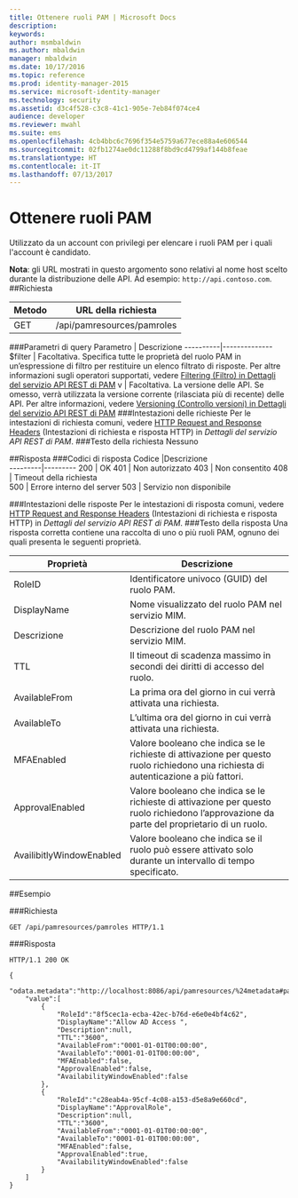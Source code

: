 ```yaml
---
title: Ottenere ruoli PAM | Microsoft Docs
description: 
keywords: 
author: msmbaldwin
ms.author: mbaldwin
manager: mbaldwin
ms.date: 10/17/2016
ms.topic: reference
ms.prod: identity-manager-2015
ms.service: microsoft-identity-manager
ms.technology: security
ms.assetid: d3c4f528-c3c8-41c1-905e-7eb84f074ce4
audience: developer
ms.reviewer: mwahl
ms.suite: ems
ms.openlocfilehash: 4cb4bbc6c7696f354e5759a677ece88a4e606544
ms.sourcegitcommit: 02fb1274ae0dc11288f8bd9cd4799af144b8feae
ms.translationtype: HT
ms.contentlocale: it-IT
ms.lasthandoff: 07/13/2017
---
```

# <a name="get-pam-roles"></a>Ottenere ruoli PAM
Utilizzato da un account con privilegi per elencare i ruoli PAM per i quali l'account è candidato.

**Nota**: gli URL mostrati in questo argomento sono relativi al nome host scelto durante la distribuzione delle API. Ad esempio: `http://api.contoso.com`.
##<a name="request"></a>Richiesta


Metodo  |URL della richiesta  
---------|---------
GET     |/api/pamresources/pamroles

###<a name="query-parameters"></a>Parametri di query
Parametro | Descrizione
----------|--------------
$filter | Facoltativa. Specifica tutte le proprietà del ruolo PAM in un’espressione di filtro per restituire un elenco filtrato di risposte. Per altre informazioni sugli operatori supportati, vedere [Filtering (Filtro) in Dettagli del servizio API REST di PAM](privileged-access-management-rest-api-service-details.md#filtering)
v | Facoltativa. La versione delle API. Se omesso, verrà utilizzata la versione corrente (rilasciata più di recente) delle API. Per altre informazioni, vedere [Versioning (Controllo versioni) in Dettagli del servizio API REST di PAM](privileged-access-management-rest-api-service-details.md#versioning)
###<a name="request-headers"></a>Intestazioni delle richieste
Per le intestazioni di richiesta comuni, vedere [HTTP Request and Response Headers](privileged-access-management-rest-api-service-details.md#http-request-and-response-headers) (Intestazioni di richiesta e risposta HTTP) in *Dettagli del servizio API REST di PAM*.
###<a name="request-body"></a>Testo della richiesta
Nessuno

##<a name="response"></a>Risposta
###<a name="response-codes"></a>Codici di risposta
Codice  |Descrizione  
---------|---------
200 | OK
401 | Non autorizzato
403 | Non consentito
408 | Timeout della richiesta   
500 | Errore interno del server
503 | Servizio non disponibile

###<a name="response-headers"></a>Intestazioni delle risposte
Per le intestazioni di risposta comuni, vedere [HTTP Request and Response Headers](privileged-access-management-rest-api-service-details.md#http-request-and-response-headers) (Intestazioni di richiesta e risposta HTTP) in *Dettagli del servizio API REST di PAM*.
###<a name="response-body"></a>Testo della risposta
Una risposta corretta contiene una raccolta di uno o più ruoli PAM, ognuno dei quali presenta le seguenti proprietà.

Proprietà | Descrizione
--------|-------------
RoleID | Identificatore univoco (GUID) del ruolo PAM.
DisplayName | Nome visualizzato del ruolo PAM nel servizio MIM.
Descrizione | Descrizione del ruolo PAM nel servizio MIM.
TTL | Il timeout di scadenza massimo in secondi dei diritti di accesso del ruolo.
AvailableFrom | La prima ora del giorno in cui verrà attivata una richiesta.
AvailableTo | L’ultima ora del giorno in cui verrà attivata una richiesta.
MFAEnabled | Valore booleano che indica se le richieste di attivazione per questo ruolo richiedono una richiesta di autenticazione a più fattori.
ApprovalEnabled | Valore booleano che indica se le richieste di attivazione per questo ruolo richiedono l’approvazione da parte del proprietario di un ruolo.
AvailibitlyWindowEnabled | Valore booleano che indica se il ruolo può essere attivato solo durante un intervallo di tempo specificato.

##<a name="example"></a>Esempio

###<a name="request"></a>Richiesta
```
GET /api/pamresources/pamroles HTTP/1.1
```
###<a name="response"></a>Risposta
```
HTTP/1.1 200 OK

{
    "odata.metadata":"http://localhost:8086/api/pamresources/%24metadata#pamroles",
    "value":[
        {
            "RoleId":"8f5cec1a-ecba-42ec-b76d-e6e0e4bf4c62",
            "DisplayName":"Allow AD Access ",
            "Description":null,
            "TTL":"3600",
            "AvailableFrom":"0001-01-01T00:00:00",
            "AvailableTo":"0001-01-01T00:00:00",
            "MFAEnabled":false,
            "ApprovalEnabled":false,
            "AvailabilityWindowEnabled":false
        },
        {
            "RoleId":"c28eab4a-95cf-4c08-a153-d5e8a9e660cd",
            "DisplayName":"ApprovalRole",
            "Description":null,
            "TTL":"3600",
            "AvailableFrom":"0001-01-01T00:00:00",
            "AvailableTo":"0001-01-01T00:00:00",
            "MFAEnabled":false,
            "ApprovalEnabled":true,
            "AvailabilityWindowEnabled":false
        }
    ]
}
```       
